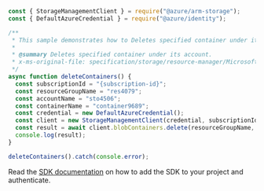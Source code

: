 ```javascript
const { StorageManagementClient } = require("@azure/arm-storage");
const { DefaultAzureCredential } = require("@azure/identity");

/**
 * This sample demonstrates how to Deletes specified container under its account.
 *
 * @summary Deletes specified container under its account.
 * x-ms-original-file: specification/storage/resource-manager/Microsoft.Storage/stable/2021-09-01/examples/BlobContainersDelete.json
 */
async function deleteContainers() {
  const subscriptionId = "{subscription-id}";
  const resourceGroupName = "res4079";
  const accountName = "sto4506";
  const containerName = "container9689";
  const credential = new DefaultAzureCredential();
  const client = new StorageManagementClient(credential, subscriptionId);
  const result = await client.blobContainers.delete(resourceGroupName, accountName, containerName);
  console.log(result);
}

deleteContainers().catch(console.error);
```

Read the [SDK documentation](https://github.com/Azure/azure-sdk-for-js/blob/%40azure%2Farm-storage_17.2.0/sdk/storage/arm-storage/README.md) on how to add the SDK to your project and authenticate.
